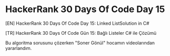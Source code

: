 # HackerRank 30 Days Of Code Day 15

[EN] HackerRank 30 Days Of Code Day 15: Linked ListSolution in C# 


[TR] HackerRank 30 Days Of Code Gün 15: Bağlı Listeler C# ile Çözümü


Bu algoritma sorusunu çözerken "Soner Gönül" hocamın videolarından yararlandım.
